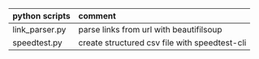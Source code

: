 | python scripts | comment                                       |
| :------------- | :-------------------------------------------- |
| link_parser.py | parse links from url with beautifilsoup       |
| speedtest.py   | create structured csv file with speedtest-cli |
